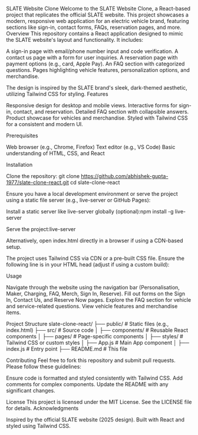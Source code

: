 SLATE Website Clone
Welcome to the SLATE Website Clone, a React-based project that replicates the official SLATE website. This project showcases a modern, responsive web application for an electric vehicle brand, featuring sections like sign-in, contact forms, FAQs, reservation pages, and more.
Overview
This repository contains a React application designed to mimic the SLATE website's layout and functionality. It includes:

A sign-in page with email/phone number input and code verification.
A contact us page with a form for user inquiries.
A reservation page with payment options (e.g., card, Apple Pay).
An FAQ section with categorized questions.
Pages highlighting vehicle features, personalization options, and merchandise.

The design is inspired by the SLATE brand's sleek, dark-themed aesthetic, utilizing Tailwind CSS for styling.
Features

Responsive design for desktop and mobile views.
Interactive forms for sign-in, contact, and reservation.
Detailed FAQ section with collapsible answers.
Product showcase for vehicles and merchandise.
Styled with Tailwind CSS for a consistent and modern UI.

Prerequisites

Web browser (e.g., Chrome, Firefox)
Text editor (e.g., VS Code)
Basic understanding of HTML, CSS, and React

Installation

Clone the repository:
git clone https://github.com/abhishek-gupta-1977/slate-clone-react.git
cd slate-clone-react


Ensure you have a local development environment or serve the project using a static file server (e.g., live-server or GitHub Pages):

Install a static server like live-server globally (optional):npm install -g live-server


Serve the project:live-server


Alternatively, open index.html directly in a browser if using a CDN-based setup.


The project uses Tailwind CSS via CDN or a pre-built CSS file. Ensure the following line is in your HTML head (adjust if using a custom build):
<link href="https://cdn.jsdelivr.net/npm/tailwindcss@2.2.19/dist/tailwind.min.css" rel="stylesheet">



Usage

Navigate through the website using the navigation bar (Personalisation, Maker, Charging, FAQ, Merch, Sign In, Reserve).
Fill out forms on the Sign In, Contact Us, and Reserve Now pages.
Explore the FAQ section for vehicle and service-related questions.
View vehicle features and merchandise items.

Project Structure
slate-clone-react/
├── public/              # Static files (e.g., index.html)
├── src/                 # Source code
│   ├── components/      # Reusable React components
│   ├── pages/           # Page-specific components
│   ├── styles/          # Tailwind CSS or custom styles
│   ├── App.js           # Main App component
│   ├── index.js         # Entry point
├── README.md            # This file

Contributing
Feel free to fork this repository and submit pull requests. Please follow these guidelines:

Ensure code is formatted and styled consistently with Tailwind CSS.
Add comments for complex components.
Update the README with any significant changes.

License
This project is licensed under the MIT License. See the LICENSE file for details.
Acknowledgments

Inspired by the official SLATE website (2025 design).
Built with React and styled using Tailwind CSS.
